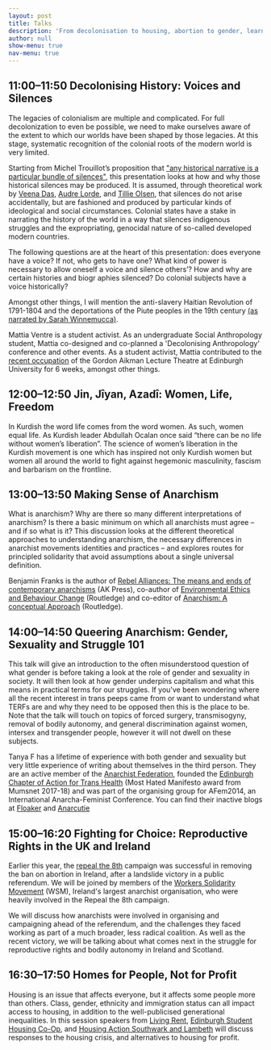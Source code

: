 ```yaml
---
layout: post
title: Talks
description: 'From decolonisation to housing, abortion to gender, learn more at the Edinburgh Anarchist Feminist Bookfair'
author: null
show-menu: true
nav-menu: true
---
```


## 11:00–11:50 Decolonising History: Voices and Silences
The legacies of colonialism are multiple and complicated. For full decolonization to even be possible, we need to make ourselves aware of the extent to which our worlds have been shaped by those legacies. At this stage, systematic recognition of the colonial roots of the modern world is very limited.

Starting from Michel Trouillot’s proposition that ["any historical narrative is a particular bundle of silences"](http://www.beacon.org/Silencing-the-Past-P329.aspx), this presentation looks at how and why those historical silences may be produced. It is assumed, through theoretical work by [Veena Das](http://anthropology.jhu.edu/directory/veena-das/), [Audre Lorde](https://www.poetryfoundation.org/poets/audre-lorde), and [Tillie Olsen](http://www.tillieolsen.net/), that silences do not arise accidentally, but are fashioned and produced by particular kinds of ideological and social circumstances. Colonial states have a stake in narrating the history of the world in a way that silences indigenous struggles and the expropriating, genocidal nature of so-called developed modern countries.

The following questions are at the heart of this presentation: does everyone have a voice? If not, who gets to have one? What kind of power is necessary to allow oneself a voice and silence others’? How and why are certain histories and biogr aphies silenced? Do colonial subjects have a voice historically?

Amongst other things, I will mention the anti-slavery Haitian Revolution of 1791-1804 and the deportations of the Piute peoples in the 19th century [(as narrated by Sarah Winnemucca)](http://www.yosemite.ca.us/library/life_among_the_piutes/).

Mattia Ventre is a student activist. As an undergraduate Social Anthropology student, Mattia co-designed and co-planned a 'Decolonising Anthropology' conference and other events. As a student activist, Mattia contributed to the [recent occupation](https://edinburghfuturesinstitute.wordpress.com/) of the Gordon Aikman Lecture Theatre at Edinburgh University for 6 weeks, amongst other things.

## 12:00–12:50 Jin, Jîyan, Azadî: Women, Life, Freedom
In Kurdish the word life comes from the word women. As such, women equal life. As Kurdish leader Abdullah Ocalan once said “there can be no life without women’s liberation”. The science of women’s liberation in the Kurdish movement is one which has inspired not only Kurdish women but women all around the world to fight against hegemonic masculinity, fascism and barbarism on the frontline.

## 13:00–13:50 Making Sense of Anarchism
What is anarchism? Why are there so many different interpretations of anarchism? Is there a basic minimum on which all anarchists must agree – and if so what is it? This discussion looks at the different theoretical approaches to understanding anarchism, the necessary differences in anarchist movements identities and practices – and explores routes for principled solidarity that avoid assumptions about a single universal definition.

Benjamin Franks is the author of [Rebel Alliances: The means and ends of contemporary anarchisms](https://akuk.com/index.php?_a=product&product_id=4551) (AK Press), co-author of [Environmental Ethics and Behaviour Change](https://www.routledge.com/Environmental-Ethics-and-Behavioural-Change/Franks-Hanscomb-Johnston/p/book/9781138924055) (Routledge) and co-editor of [Anarchism: A conceptual Approach](https://www.routledge.com/Anarchism-A-Conceptual-Approach/Franks-Jun-Williams/p/book/9781138925663) (Routledge). 

## 14:00–14:50 Queering Anarchism: Gender, Sexuality and Struggle 101
This talk will give an introduction to the often misunderstood question of what gender is before taking a look at the role of gender and sexuality in society. It will then look at how gender underpins capitalism and what this means in practical terms for our struggles. If you've been wondering where all the recent interest in trans peeps came from or want to understand what TERFs are and why they need to be opposed then this is the place to be. Note that the talk will touch on topics of forced surgery, transmisogyny, removal of bodily autonomy, and general discrimination against women, intersex and transgender people, however it will not dwell on these subjects.

Tanya F has a lifetime of experience with both gender and sexuality but very little experience of writing about themselves in the third person. They are an active member of the [Anarchist Federation](https://afed.org.uk), founded the [Edinburgh Chapter of Action for Trans Health](https://edinburghath.tumblr.com/) (Most Hated Manifesto award from Mumsnet 2017-18) and was part of the organising group for AFem2014, an International Anarcha-Feminist Conference. You can find their inactive blogs at [Floaker](https://floaker.net) and [Anarcutie](https://anarcutie.tumblr.com)

## 15:00–16:20 Fighting for Choice: Reproductive Rights in the UK and Ireland
Earlier this year, the [repeal the 8th](https://www.togetherforyes.ie/) campaign was successful in removing the ban on abortion in Ireland, after a landslide victory in a public referendum. We will be joined by members of the [Workers Solidarity Movement](https://www.wsm.ie/) (WSM), Ireland's largest anarchist organisation, who were heavily involved in the Repeal the 8th campaign.

We will discuss how anarchists were involved in organising and campaigning ahead of the referendum, and the challenges they faced working as part of a much broader, less radical coalition. As well as the recent victory, we will be talking about what comes next in the struggle for reproductive rights and bodily autonomy in Ireland and Scotland.

## 16:30–17:50 Homes for People, Not for Profit
Housing is an issue that affects everyone, but it affects some people more than others. Class, gender, ethnicity and immigration status can all impact access to housing, in addition to the well-publicised generational inequalities. In this session speakers from [Living Rent](https://www.livingrent.org), [Edinburgh Student Housing Co-Op](https://edinburghcoop.wordpress.com/), and [Housing Action Southwark and Lambeth](https://housingactionsouthwarkandlambeth.wordpress.com/) will discuss responses to the housing crisis, and alternatives to housing for profit.
